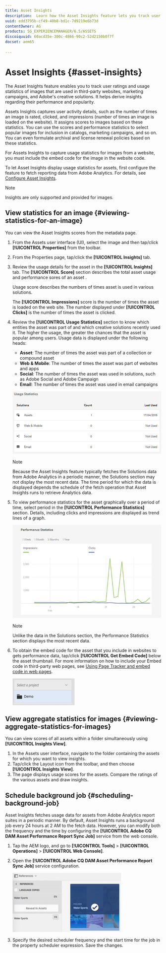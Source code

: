 ```yaml
---
title: Asset Insights
description:  Learn how the Asset Insights feature lets you track user ratings and usage statistics of images that are used in third-party websites, marketing campaigns, and Adobe's creative solutions.
uuid: edd3795b-cf49-40b8-bd1c-7d9219e6b73d
contentOwner: AG
products: SG_EXPERIENCEMANAGER/6.5/ASSETS
discoiquuid: 60acd35e-300c-4866-90c2-52d2150b0f7f
docset: aem65

---
```


# Asset Insights {#asset-insights}

The Asset Insights feature enables you to track user ratings and usage statistics of images that are used in third-party websites, marketing campaigns, and Adobe's creative solutions. It helps derive insights regarding their performance and popularity.

Assets Insights captures user activity details, such as the number of times an image is rated, clicked, and impressions (number of times an image is loaded on the website). It assigns scores to images based on these statistics. You can use the scores and performance statistics to select popular images for inclusion in catalogs, marketing campaigns, and so on. You can even formulate archival and license renewal policies based on these statistics.

For Assets Insights to capture usage statistics for images from a website, you must include the embed code for the image in the website code.

To let Asset Insights display usage statistics for assets, first configure the feature to fetch reporting data from Adobe Analytics. For details, see [Configure Asset Insights](/help/assets/touch-ui-configuring-asset-insights.md).

>[!NOTE]
>
>Insights are only supported and provided for images.

## View statistics for an image {#viewing-statistics-for-an-image}

You can view the Asset Insights scores from the metadata page.

1. From the Assets user interface (UI), select the image and then tap/click **[!UICONTROL Properties]** from the toolbar.
1. From the Properties page, tap/click the **[!UICONTROL Insights]** tab.
1. Review the usage details for the asset in the **[!UICONTROL Insights]** tab. The **[!UICONTROL Score]** section describes the total asset usage and performance sores of an asset .

   Usage score describes the numbers of times asset is used in various solutions.

   The **[!UICONTROL Impressions]** score is the number of times the asset is loaded on the web site. The number displayed under **[!UICONTROL Clicks]** is the number of times the asset is clicked.

1. Review the **[!UICONTROL Usage Statistics]** section to know which entities the asset was part of and which creative solutions recently used it. The higher the usage, the greater the chances that the asset is popular among users. Usage data is displayed under the following heads:

    * **Asset**: The number of times the asset was part of a collection or compound asset
    * **Web & Mobile**: The number of times the asset was part of websites and apps
    * **Social**: The number of times the asset was used in solutions, such as Adobe Social and Adobe Campaign
    * **Email**: The number of times the asset was used in email campaigns

   ![usage_statistics](assets/usage_statistics.png)

   >[!NOTE]
   >
   >Because the Asset Insights feature typically fetches the Solutions data from Adobe Analytics in a periodic manner, the Solutions section may not display the most recent data. The time period for which the data is displayed depends the schedule of the fetch operation that Asset Insights runs to retrieve Analytics data.

1. To view performance statistics for the asset graphically over a period of time, select period in the **[!UICONTROL Performance Statistics]** section. Details, including clicks and impressions are displayed as trend lines of a graph.

   ![chlimage_1-3](assets/chlimage_1-3.jpeg)

   >[!NOTE]
   >
   >Unlike the data in the Solutions section, the Performance Statistics section displays the most recent data.

1. To obtain the embed code for the asset that you include in websites to gets performance data, tap/click **[!UICONTROL Get Embed Code]** below the asset thumbnail. For more information on how to include your Embed code in third-party web pages, see [Using Page Tracker and embed code in web pages](/help/assets/touch-ui-using-page-tracker.md).

   ![chlimage_1-98](assets/chlimage_1-98.png)

## View aggregate statistics for images {#viewing-aggregate-statistics-for-images}

You can view scores of all assets within a folder simultaneously using **[!UICONTROL Insights View]**.

1. In the Assets user interface, navigate to the folder containing the assets for which you want to view insights.
1. Tap/click the Layout icon from the toolbar, and then choose **[!UICONTROL Insights View]**.
1. The page displays usage scores for the assets. Compare the ratings of the various assets and draw insights.

## Schedule background job {#scheduling-background-job}

Asset Insights fetches usage data for assets from Adobe Analytics report suites in a periodic manner. By default, Asset Insights runs a background job every 24 hours at 2 AM to the fetch data. However, you can modify both the frequency and the time by configuring the **[!UICONTROL Adobe CQ DAM Asset Performance Report Sync Job]** service from the web console.

1. Tap the AEM logo, and go to **[!UICONTROL Tools]** &gt; **[!UICONTROL Operations]** &gt; **[!UICONTROL Web Console]**.
1. Open the **[!UICONTROL Adobe CQ DAM Asset Performance Report Sync Job]** service configuration.

   ![chlimage_1-99](assets/chlimage_1-99.png)

1. Specify the desired scheduler frequency and the start time for the job in the property scheduler expression. Save the changes.
